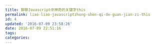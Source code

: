 ```yaml
---
title: 聊聊Javascript中神奇的关键字this
permalink: liao-liao-javascriptzhong-shen-qi-de-guan-jian-zi-this
id: 4
updated: '2016-07-09 23:58:26'
date: 2016-07-09 22:51:16
tags:
categories:
---
```

